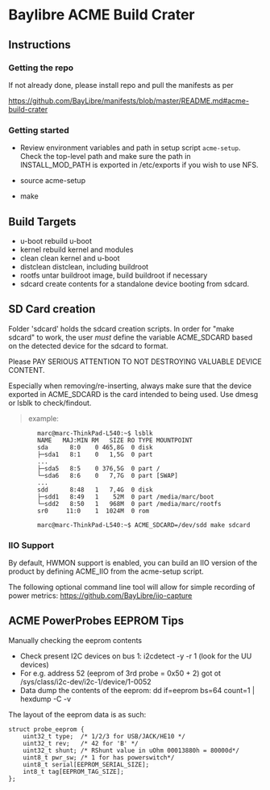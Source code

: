 # Baylibre ACME Build Crater #

## Instructions ##

### Getting the repo ###

If not already done, please install repo and pull the manifests as per

<https://github.com/BayLibre/manifests/blob/master/README.md#acme-build-crater>

### Getting started ###

* Review environment variables and path in setup script `acme-setup`.
  Check the top-level path and make sure the path in INSTALL_MOD_PATH
  is exported in /etc/exports if you wish to use NFS.

* source acme-setup

* make

## Build Targets ##

* u-boot	rebuild u-boot
* kernel	rebuild kernel and modules
* clean		clean kernel and u-boot
* distclean	distclean, including buildroot
* rootfs	untar buildroot image, build buildroot if necessary
* sdcard	create contents for a standalone device booting from sdcard.

## SD Card creation ##

Folder 'sdcard' holds the sdcard creation scripts.
In order for "make sdcard" to work, the user _must_
define the variable ACME_SDCARD based on the detected
device for the sdcard to format.

Please PAY SERIOUS ATTENTION TO NOT DESTROYING VALUABLE DEVICE CONTENT.

Especially when removing/re-inserting, always make sure
that the device exported in ACME_SDCARD is the card intended
to being used. Use dmesg or lsblk to check/findout.

> example:


```
		marc@marc-ThinkPad-L540:~$ lsblk
		NAME   MAJ:MIN RM   SIZE RO TYPE MOUNTPOINT
		sda      8:0    0 465,8G  0 disk 
		├─sda1   8:1    0   1,5G  0 part 
		...
		├─sda5   8:5    0 376,5G  0 part /
		└─sda6   8:6    0   7,7G  0 part [SWAP]
		...
		sdd      8:48   1   7,4G  0 disk 
		├─sdd1   8:49   1    52M  0 part /media/marc/boot
		└─sdd2   8:50   1   968M  0 part /media/marc/rootfs
		sr0     11:0    1  1024M  0 rom 

		marc@marc-ThinkPad-L540:~$ ACME_SDCARD=/dev/sdd make sdcard
```

### IIO Support ###

By default, HWMON support is enabled, you can build an IIO version of the product by defining
ACME_IIO from the acme-setup script.

The following optional command line tool will allow for simple recording of power metrics: <https://github.com/BayLibre/iio-capture>

## ACME PowerProbes EEPROM Tips ##

Manually checking the eeprom contents

* Check present I2C devices on bus 1:	i2cdetect -y -r 1 (look for the UU devices)
* For e.g. address 52 (eeprom of 3rd probe = 0x50 + 2) got ot /sys/class/i2c-dev/i2c-1/device/1-0052
* Data dump the contents of the eeprom: dd if=eeprom bs=64 count=1 | hexdump -C -v

The layout of the eeprom data is as such:

```
struct probe_eeprom {
	uint32_t type;  /* 1/2/3 for USB/JACK/HE10 */
	uint32_t rev;	/* 42 for 'B' */
	uint32_t shunt; /* RShunt value in uOhm 00013880h = 80000d*/
	uint8_t pwr_sw; /* 1 for has powerswitch*/
	uint8_t serial[EEPROM_SERIAL_SIZE];
	int8_t tag[EEPROM_TAG_SIZE];
};
```
